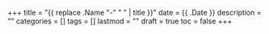 +++
title = "{{ replace .Name "-" " " | title }}"
date = {{ .Date }}
description = ""
categories = []
tags = []
lastmod = ""
draft = true
toc = false
+++
